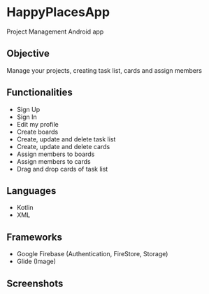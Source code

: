 # HappyPlacesApp
Project Management Android app

## Objective
Manage your projects, creating task list, cards and assign members

## Functionalities
- Sign Up
- Sign In
- Edit my profile
- Create boards
- Create, update and delete task list
- Create, update and delete cards
- Assign members to boards
- Assign members to cards
- Drag and drop cards of task list

## Languages
- Kotlin 
- XML

## Frameworks
- Google Firebase (Authentication, FireStore, Storage)
- Glide (Image)

## Screenshots

